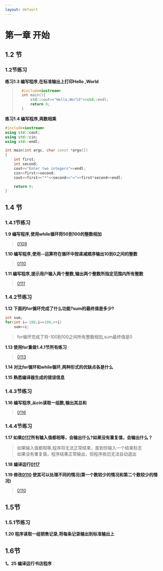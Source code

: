 ```yaml
---
layout: default
---
```


# 第一章 开始

## 1.2 节

### 1.2节练习  
**练习1.3 编写程序,在标准输出上打印Hello ,World**  
>```c++
>   #include<iostream>
>   int main(){
>       std::cout<<"Hello,World"<<std::endl;
>       return 0;
>   }
>```  

**练习1.4 编写程序,两数相乘**  

```c++
#include<iostream>
using std::cout;
using std::cin;
using std::endl;

int main(int argc, char const *argv[])
{
    int first;
    int second;
    cout<<"Enter two integers"<<endl;
    cin>>first>>second;
    cout<<first<<"*"<<second<<"="<<first*second<<endl;

    return 0;
}
```  

## 1.4 节

### 1.4.1节练习 
**1.9 编写程序,使用while循环将50到100的整数相加**  
> [0109](src/0109.cpp)  

**1.10 编写程序,使用--运算符在循环中按递减顺序输出10到0之间的整数**  
> [0110](src/0110.cpp)  

**1.11 编写程序,提示用户输入两个整数,输出两个整数所指定范围内所有整数**  
> [0111](src/0111.cpp)  

### 1.4.2节练习  
**1.12 下面的for循环完成了什么功能?sum的最终值是多少?**  
```c++
int sum;
for(int i=-100;i<=100;++i)
    sum+=i;
```

> for循环完成了将-100到100之间所有整数相加,sum最终值是0  

**1.13 使用for重做1.4.1节所有练习**  
> [0113](src/0113.cpp)  

**1.14 对比for循环和while循环,两种形式的优缺点各是什么**  

**1.15 熟悉编译器生成的错误信息**  

### 1.4.3节练习  
**1.16 编写程序,从cin读取一组数,输出其总和**  
> [0116](src/0116.cpp)  

### 1.4.4节练习  
**1.17 如果[0117](src/0117.cpp)所有输入值都相等，会输出什么?如果没有重复值，会输出什么？**  
> 如果输入值都相等,程序将无法正常结束，直到你输入一个结束标志  
> 如果没有重复值，程序结果正常输出，但程序依旧无法自动退出  

**1.18 编译运行[0117](src/0117.cpp)**  

**1.19 修改[0110](src/0110.cpp) 使其可以处理不同的情况(第一个数较少的情况和第二个数较少的情况)**  
> [0110](src/0110.cpp)  

## 1.5节
### 1.5.1节练习
**1.20 程序读取一组销售记录,将每条记录输出到标准输出上**  

## 1.6节
**1。25 编译运行书店程序**
